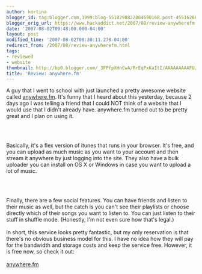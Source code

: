 ```yaml
---
author: kortina
blogger_id: tag:blogger.com,1999:blog-5518298822864690168.post-4551626675581012122
blogger_orig_url: https://www.hackaddict.net/2007/08/review-anywherefm.html
date: '2007-08-02T09:48:00.000-04:00'
layout: post
modified_time: '2007-08-02T08:30:11.278-04:00'
redirect_from: /2007/08/review-anywherefm.html
tags:
- reviewed
- website
thumbnail: http://bp0.blogger.com/_3FPfpXHnCwA/RrEqPxKaItI/AAAAAAAAAFU/GKNXxnySTHw/s72-c/Picture+2.png
title: 'Review: anywhere.fm'
---
```


A guy that I went to school with just launched a pretty awesome website called <a href="http://anywhere.fm">anywhere.fm</a>.  It's funny that I heard about this yesterday, because 2 days ago I was telling a friend that I could NOT think of a website that I would use that I didn't already have.  anywhere.fm turned out to be pretty great and I plan on using it.<br/><br/><img alt="" border="0" id="BLOGGER_PHOTO_ID_5093899103916139218" src="{{ site.url }}/assets/images/2007-08-02-image-0000.png" style="display:block; margin:0px auto 10px; text-align:center; "/><br/><br/>Basically, it's a flex version of itunes that runs in your browser.  It's free, and you can upload as much music as you want to your account and then stream it anywhere by just logging into the site.  They also have a bulk uploader you can install on OS X or Windows in case you want to upload a lot of music.<br/><br/><img alt="" border="0" id="BLOGGER_PHOTO_ID_5093898906347643586" src="{{ site.url }}/assets/images/2007-08-02-image-0001.png" style="display:block; margin:0px auto 10px; text-align:center; "/><br/><br/>Finally, there are a few social features.  You can have friends and listen to their music as well, but the catch is you can't see their playlists or choose directly which of their songs you want to listen to.  You can just listen to their stuff in shuffle mode.  (Honestly, I'm not even sure how that's legal.)<br/><br/>In short, this service looks pretty fantastic, but my only reservation is that there's no obvious business model for this.  I have no idea how they will pay for the bandwidth and storage costs and keep the service free.  However, it is free now, so check it out:<br/><br/><a href="http://anywhere.fm">anywhere.fm</a>